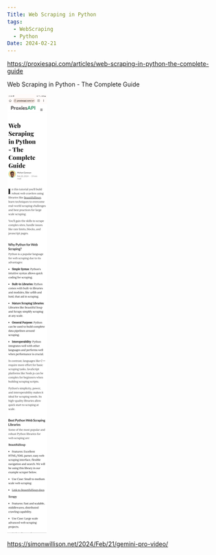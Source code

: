 ```yaml
---
Title: Web Scraping in Python
tags:
  - WebScraping
  - Python
Date: 2024-02-21
---
```

https://proxiesapi.com/articles/web-scraping-in-python-the-complete-guide

Web Scraping in Python - The Complete Guide

![](_asset/2024-02-21webscapping_image_1.jpg)

https://simonwillison.net/2024/Feb/21/gemini-pro-video/